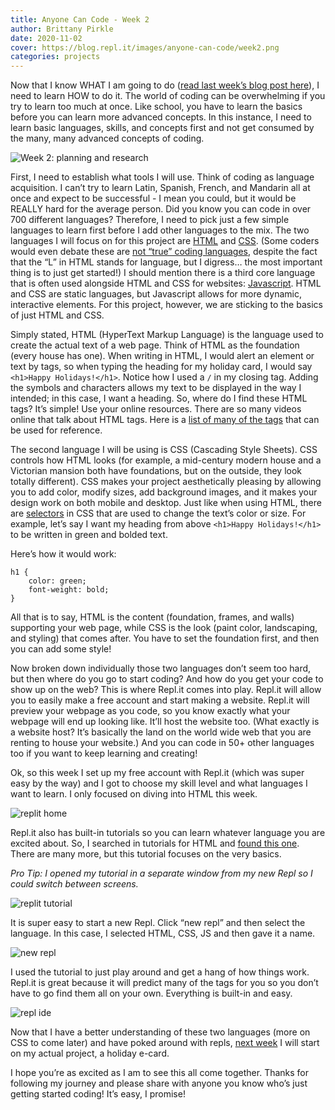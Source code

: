 ```yaml
---
title: Anyone Can Code - Week 2
author: Brittany Pirkle
date: 2020-11-02
cover: https://blog.repl.it/images/anyone-can-code/week2.png
categories: projects
---
```


Now that I know WHAT I am going to do ([read last week’s blog post here](https://blog.repl.it/anyone-can-code-week1)), I need to learn HOW to do it. The world of coding can be overwhelming if you try to learn too much at once. Like school, you have to learn the basics before you can learn more advanced concepts. In this instance, I need to learn basic languages, skills, and concepts first and not get consumed by the many, many advanced concepts of coding. 

![Week 2: planning and research](https://blog.repl.it/images/anyone-can-code/week2.png)

First, I need to establish what tools I will use. Think of coding as language acquisition. I can’t try to learn Latin, Spanish, French, and Mandarin all at once and expect to be successful - I mean you could, but it would be REALLY hard for the average person. Did you know you can code in over 700 different languages? Therefore, I need to pick just a few simple languages to learn first before I add other languages to the mix. The two languages I will focus on for this project are [HTML](https://developer.mozilla.org/en-US/docs/Web/HTML) and [CSS](https://developer.mozilla.org/en-US/docs/Web/CSS). (Some coders would even debate these are [not “true” coding languages](https://ischool.syr.edu/why-html-is-not-a-programming-language/), despite the fact that the “L” in HTML stands for language, but I digress… the most important thing is to just get started!) I should mention there is a third core language that is often used alongside HTML and CSS for websites: [Javascript](https://developer.mozilla.org/en-US/docs/Web/JavaScript). HTML and CSS are static languages, but Javascript allows for more dynamic, interactive elements. For this project, however, we are sticking to the basics of just HTML and CSS.

Simply stated, HTML (HyperText Markup Language) is the language used to create the actual text of a web page. Think of HTML as the foundation (every house has one). When writing in HTML, I would alert an element or text by tags, so when typing the heading for my holiday card, I would say `<h1>Happy Holidays!</h1>`. Notice how I used a `/` in my closing tag. Adding the symbols and characters allows my text to be displayed in the way I intended; in this case, I want a heading. So, where do I find these HTML tags? It’s simple! Use your online resources. There are so many videos online that talk about HTML tags. Here is a [list of many of the tags](https://www.w3schools.com/tags/) that can be used for reference.

The second language I will be using is CSS (Cascading Style Sheets). CSS controls how HTML looks (for example, a mid-century modern house and a Victorian mansion both have foundations, but on the outside, they look totally different). CSS makes your project aesthetically pleasing by allowing you to add color, modify sizes, add background images, and it makes your design work on both mobile and desktop. Just like when using HTML, there are [selectors](https://www.w3schools.com/css/css_syntax.asp) in CSS that are used to change the text’s color or size. For example, let’s say I want my heading from above `<h1>Happy Holidays!</h1>` to be written in green and bolded text. 

Here’s how it would work: 

```
h1 {
    color: green;
    font-weight: bold;
}
```

All that is to say, HTML is the content (foundation, frames, and walls) supporting your web page, while CSS is the look (paint color, landscaping, and styling) that comes after. You have to set the foundation first, and then you can add some style! 

Now broken down individually those two languages don’t seem too hard, but then where do you go to start coding? And how do you get your code to show up on the web? This is where Repl.it comes into play. Repl.it will allow you to easily make a free account and start making a website. Repl.it will preview your webpage as you code, so you know exactly what your webpage will end up looking like. It’ll host the website too. (What exactly is a website host? It’s basically the land on the world wide web that you are renting to house your website.) And you can code in 50+ other languages too if you want to keep learning and creating!

Ok, so this week I set up my free account with Repl.it (which was super easy by the way) and I got to choose my skill level and what languages I want to learn. I only focused on diving into HTML this week. 

![replit home](https://blog.repl.it/images/anyone-can-code/2.4.png)

Repl.it also has built-in tutorials so you can learn whatever language you are excited about. So, I searched in tutorials for HTML and [found this one](https://repl.it/talk/learn/Getting-Started-with-HTML-in-10-minutes/16821). There are many more, but this tutorial focuses on the very basics. 

*Pro Tip: I opened my tutorial in a separate window from my new Repl so I could switch between screens.*

![replit tutorial](https://blog.repl.it/images/anyone-can-code/2.6.png)

It is super easy to start a new Repl. Click “new repl” and then select the language. In this case, I selected HTML, CSS, JS and then gave it a name. 

![new repl](https://blog.repl.it/images/anyone-can-code/2.5.png)

I used the tutorial to just play around and get a hang of how things work. Repl.it is great because it will predict many of the tags for you so you don’t have to go find them all on your own. Everything is built-in and easy. 

![repl ide](https://blog.repl.it/images/anyone-can-code/2.1.png)

Now that I have a better understanding of these two languages (more on CSS to come later) and have poked around with repls, [next week](https://blog.repl.it/anyone-can-code-week3) I will start on my actual project, a holiday e-card. 

I hope you’re as excited as I am to see this all come together. Thanks for following my journey and please share with anyone you know who’s just getting started coding! It’s easy, I promise! 
